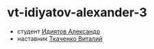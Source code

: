 # vt-idiyatov-alexander-3

* студент [Идиятов Александр](http://t.me/Alexandr)
* наставник [Ткаченко Виталий](http://t.me/tahavn)
